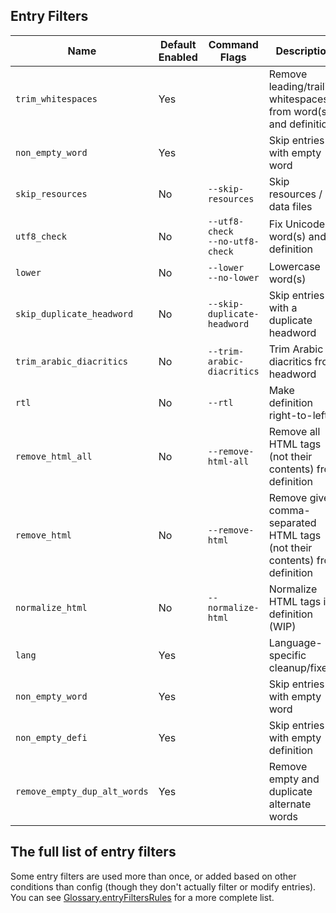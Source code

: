 ## Entry Filters

| Name                         | Default Enabled | Command Flags                        | Description                                                                 |
| ---------------------------- | --------------- | ------------------------------------ | --------------------------------------------------------------------------- |
| `trim_whitespaces`           | Yes             |                                      | Remove leading/trailing whitespaces from word(s) and definition             |
| `non_empty_word`             | Yes             |                                      | Skip entries with empty word                                                |
| `skip_resources`             | No              | `--skip-resources`                   | Skip resources / data files                                                 |
| `utf8_check`                 | No              | `--utf8-check`<br/>`--no-utf8-check` | Fix Unicode in word(s) and definition                                       |
| `lower`                      | No              | `--lower`<br/>`--no-lower`           | Lowercase word(s)                                                           |
| `skip_duplicate_headword`    | No              | `--skip-duplicate-headword`          | Skip entries with a duplicate headword                                      |
| `trim_arabic_diacritics`     | No              | `--trim-arabic-diacritics`           | Trim Arabic diacritics from headword                                        |
| `rtl`                        | No              | `--rtl`                              | Make definition right-to-left                                               |
| `remove_html_all`            | No              | `--remove-html-all`                  | Remove all HTML tags (not their contents) from definition                   |
| `remove_html`                | No              | `--remove-html`                      | Remove given comma-separated HTML tags (not their contents) from definition |
| `normalize_html`             | No              | `--normalize-html`                   | Normalize HTML tags in definition (WIP)                                     |
| `lang`                       | Yes             |                                      | Language-specific cleanup/fixes                                             |
| `non_empty_word`             | Yes             |                                      | Skip entries with empty word                                                |
| `non_empty_defi`             | Yes             |                                      | Skip entries with empty definition                                          |
| `remove_empty_dup_alt_words` | Yes             |                                      | Remove empty and duplicate alternate words                                  |

## The full list of entry filters

Some entry filters are used more than once, or added based on other conditions than config (though they don't actually filter or modify entries).
You can see [Glossary.entryFiltersRules](https://github.com/ilius/pyglossary/blob/master/pyglossary/glossary.py#L84) for a more complete list.
